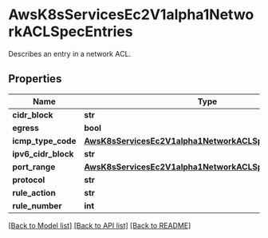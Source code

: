 # AwsK8sServicesEc2V1alpha1NetworkACLSpecEntries

Describes an entry in a network ACL.
## Properties
Name | Type | Description | Notes
------------ | ------------- | ------------- | -------------
**cidr_block** | **str** |  | [optional] 
**egress** | **bool** |  | [optional] 
**icmp_type_code** | [**AwsK8sServicesEc2V1alpha1NetworkACLSpecIcmpTypeCode**](AwsK8sServicesEc2V1alpha1NetworkACLSpecIcmpTypeCode.md) |  | [optional] 
**ipv6_cidr_block** | **str** |  | [optional] 
**port_range** | [**AwsK8sServicesEc2V1alpha1NetworkACLSpecPortRange**](AwsK8sServicesEc2V1alpha1NetworkACLSpecPortRange.md) |  | [optional] 
**protocol** | **str** |  | [optional] 
**rule_action** | **str** |  | [optional] 
**rule_number** | **int** |  | [optional] 

[[Back to Model list]](../README.md#documentation-for-models) [[Back to API list]](../README.md#documentation-for-api-endpoints) [[Back to README]](../README.md)


